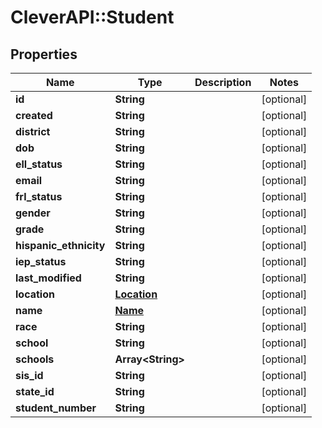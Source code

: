 # CleverAPI::Student

## Properties
Name | Type | Description | Notes
------------ | ------------- | ------------- | -------------
**id** | **String** |  | [optional] 
**created** | **String** |  | [optional] 
**district** | **String** |  | [optional] 
**dob** | **String** |  | [optional] 
**ell_status** | **String** |  | [optional] 
**email** | **String** |  | [optional] 
**frl_status** | **String** |  | [optional] 
**gender** | **String** |  | [optional] 
**grade** | **String** |  | [optional] 
**hispanic_ethnicity** | **String** |  | [optional] 
**iep_status** | **String** |  | [optional] 
**last_modified** | **String** |  | [optional] 
**location** | [**Location**](Location.md) |  | [optional] 
**name** | [**Name**](Name.md) |  | [optional] 
**race** | **String** |  | [optional] 
**school** | **String** |  | [optional] 
**schools** | **Array&lt;String&gt;** |  | [optional] 
**sis_id** | **String** |  | [optional] 
**state_id** | **String** |  | [optional] 
**student_number** | **String** |  | [optional] 


